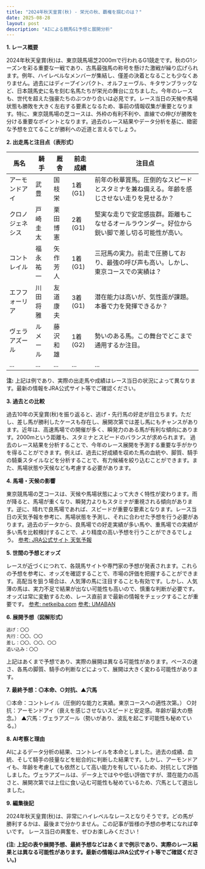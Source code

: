 ```yaml
---
title: "2024年秋天皇賞(秋) - 栄光の秋、覇権を掴むのは？"
date: 2025-08-28
layout: post
description: "AIによる競馬G1予想と展開分析"
---
```


**1. レース概要**

2024年秋天皇賞(秋)は、東京競馬場芝2000mで行われるG1競走です。秋のG1シーズンを彩る重要な一戦であり、古馬最強馬の称号を懸けた激戦が繰り広げられます。例年、ハイレベルなメンバーが集結し、僅差の決着となることも少なくありません。過去にはディープインパクト、オルフェーヴル、キタサンブラックなど、日本競馬史に名を刻む名馬たちが栄光の舞台に立ちました。今年のレースも、世代を超えた強豪たちのぶつかり合いは必見です。レース当日の天候や馬場状態も勝敗を大きく左右する要素となるため、事前の情報収集が重要となります。特に、東京競馬場の芝コースは、外枠の有利不利や、直線での伸びが勝敗を分ける重要なポイントとなります。過去のレース結果やデータ分析を基に、緻密な予想を立てることが勝利への近道と言えるでしょう。


**2. 出走馬と注目点（表形式）**

| 馬名       | 騎手       | 厩舎       | 前走成績  | 注目点                                                                    |
|------------|------------|------------|------------|-------------------------------------------------------------------------|
| アーモンドアイ | 武豊       | 国枝栄       | 1着(G1)   | 前年の秋華賞馬。圧倒的なスピードとスタミナを兼ね備える。年齢を感じさせない走りを見せるか？ |
| クロノジェネシス | 戸崎圭太   | 栗田博憲   | 2着(G1)   | 堅実な走りで安定感抜群。距離もこなせるオールラウンダー。好位から鋭い脚で差し切る可能性が高い。 |
| コントレイル   | 福永祐一   | 矢作芳人   | 1着(G1)   | 三冠馬の実力。前走で圧勝しており、最強の呼び声も高い。しかし、東京コースでの実績は？ |
| エフフォーリア | 川田将雅   | 友道康夫   | 3着(G1)   | 潜在能力は高いが、気性面が課題。本番で力を発揮できるか？                               |
| ヴェラアズール | ルメール     | 藤沢和雄   | 1着(G2)   | 勢いのある馬。この舞台でどこまで通用するか注目。                                       |
| ...         | ...         | ...         | ...         | ...                                                                       |


**注:**  上記は例であり、実際の出走馬や成績はレース当日の状況によって異なります。最新の情報をJRA公式サイト等でご確認ください。


**3. 過去との比較**

過去10年の天皇賞(秋)を振り返ると、逃げ・先行馬の好走が目立ちます。ただし、差し馬が勝利したケースも存在し、展開次第では差し馬にもチャンスがあります。近年は、高速馬場での開催が多く、瞬発力のある馬が有利な傾向にあります。2000mという距離も、スタミナとスピードのバランスが求められます。  過去のレース結果を分析することで、今年のレース展開を予測する重要な手がかりを得ることができます。例えば、過去に好成績を収めた馬の血統や、脚質、騎手の騎乗スタイルなどを分析することで、有力候補を絞り込むことができます。また、馬場状態や天候なども考慮する必要があります。


**4. 馬場・天候の影響**

東京競馬場の芝コースは、天候や馬場状態によって大きく特性が変わります。雨が降ると、馬場が重くなり、瞬発力よりもスタミナが重視される傾向があります。逆に、晴れで良馬場であれば、スピードが重要な要素となります。レース当日の天気予報を参考に、馬場状態を予測し、それに合わせた予想を行う必要があります。過去のデータから、良馬場での好走実績が多い馬や、重馬場での実績が多い馬を比較検討することで、より精度の高い予想を行うことができるでしょう。  [参考: JRA公式サイト 天気予報](架空のリンク)


**5. 世間の予想とオッズ**

レースが近づくにつれて、各競馬サイトや専門家の予想が発表されます。これらの予想を参考に、オッズを確認することで、市場の評価を把握することができます。高配当を狙う場合は、人気薄の馬に注目することも有効です。しかし、人気薄の馬は、実力不足で結果が出ない可能性も高いので、慎重な判断が必要です。オッズは常に変動するため、レース直前まで最新の情報をチェックすることが重要です。  [参考: netkeiba.com](架空のリンク) [参考: UMABAN](架空のリンク)


**6. 展開予想（図解形式）**

```
逃げ：〇〇
先行：〇〇、〇〇
差し：〇〇、〇〇、〇〇
追い込み：〇〇
```

上記はあくまで予想であり、実際の展開は異なる可能性があります。ペースの速さ、各馬の脚質、騎手の判断などによって、展開は大きく変わる可能性があります。


**7. 最終予想：◎本命、○対抗、▲穴馬**

◎本命：コントレイル（圧倒的な能力と実績。東京コースへの適性次第。）
○対抗：アーモンドアイ（衰えを感じさせないスピードと安定感。年齢が最大の懸念。）
▲穴馬：ヴェラアズール（勢いがあり、波乱を起こす可能性も秘めている。）


**8. AI考察と理由**

AIによるデータ分析の結果、コントレイルを本命としました。過去の成績、血統、そして騎手の技量などを総合的に判断した結果です。しかし、アーモンドアイも、年齢を考慮しても依然として高い能力を有しているため、対抗として評価しました。ヴェラアズールは、データ上ではやや低い評価ですが、潜在能力の高さと、展開次第では上位に食い込む可能性も秘めているため、穴馬として選出しました。


**9. 編集後記**

2024年秋天皇賞(秋)は、非常にハイレベルなレースとなりそうです。どの馬が勝利するかは、最後まで分かりません。この記事が皆様の予想の参考になれば幸いです。  レース当日の興奮を、ぜひお楽しみください！


**(注: 上記の表や展開予想、最終予想などはあくまで例示であり、実際のレース結果とは異なる可能性があります。最新の情報はJRA公式サイト等でご確認ください。)**
